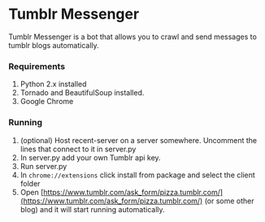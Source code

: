 Tumblr Messenger
=====================

Tumblr Messenger is a bot that allows you to crawl and send messages to tumblr blogs automatically. 

### Requirements ###

 1. Python 2.x installed
 2. Tornado and BeautifulSoup installed.
 3. Google Chrome
 
### Running ###
 1. (optional) Host recent-server on a server somewhere. Uncomment the lines that connect to it in server.py
 2. In server.py add your own Tumblr api key.
 3. Run server.py
 4. In `chrome://extensions` click install from package and select the client folder
 5. Open [https://www.tumblr.com/ask_form/pizza.tumblr.com/](https://www.tumblr.com/ask_form/pizza.tumblr.com/) (or some other blog) and it will start running automatically.

